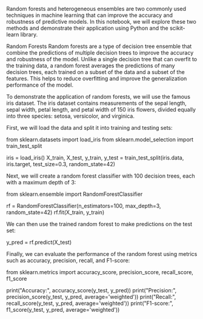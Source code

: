 Random forests and heterogeneous ensembles are two commonly used techniques in machine learning that can improve the accuracy and robustness of predictive models. In this notebook, we will explore these two methods and demonstrate their application using Python and the scikit-learn library.

Random Forests Random forests are a type of decision tree ensemble that combine the predictions of multiple decision trees to improve the accuracy and robustness of the model. Unlike a single decision tree that can overfit to the training data, a random forest averages the predictions of many decision trees, each trained on a subset of the data and a subset of the features. This helps to reduce overfitting and improve the generalization performance of the model.

To demonstrate the application of random forests, we will use the famous iris dataset. The iris dataset contains measurements of the sepal length, sepal width, petal length, and petal width of 150 iris flowers, divided equally into three species: setosa, versicolor, and virginica.

First, we will load the data and split it into training and testing sets:

from sklearn.datasets import load_iris from sklearn.model_selection import train_test_split

iris = load_iris() X_train, X_test, y_train, y_test = train_test_split(iris.data, iris.target, test_size=0.3, random_state=42)

Next, we will create a random forest classifier with 100 decision trees, each with a maximum depth of 3:

from sklearn.ensemble import RandomForestClassifier

rf = RandomForestClassifier(n_estimators=100, max_depth=3, random_state=42) rf.fit(X_train, y_train)

We can then use the trained random forest to make predictions on the test set:

y_pred = rf.predict(X_test)

Finally, we can evaluate the performance of the random forest using metrics such as accuracy, precision, recall, and F1-score:

from sklearn.metrics import accuracy_score, precision_score, recall_score, f1_score

print("Accuracy:", accuracy_score(y_test, y_pred)) print("Precision:", precision_score(y_test, y_pred, average='weighted')) print("Recall:", recall_score(y_test, y_pred, average='weighted')) print("F1-score:", f1_score(y_test, y_pred, average='weighted'))

